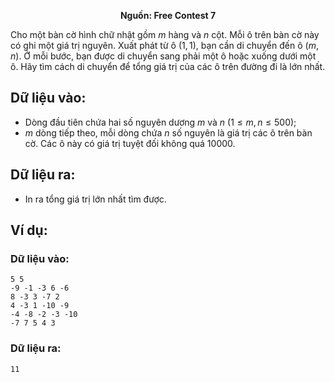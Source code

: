 **<center>Nguồn: Free Contest 7</center>**

Cho một bàn cờ hình chữ nhật gồm $m$ hàng và $n$ cột. Mỗi ô trên bàn cờ này có ghi một giá trị nguyên. Xuất phát từ ô $(1, 1)$, bạn cần di chuyển đến ô $(m, n)$. Ở mỗi bước, bạn được di chuyển sang phải một ô hoặc xuống dưới một ô. Hãy tìm cách di chuyển để tổng giá trị của các ô trên đường đi là lớn nhất.

## Dữ liệu vào:
- Dòng đầu tiên chứa hai số nguyên dương $m$ và $n\ (1 ≤ m, n ≤500)$;
- $m$ dòng tiếp theo, mỗi dòng chứa $n$ số nguyên là giá trị các ô trên bàn cờ. Các ô này có giá trị tuyệt đối không quá $10000$.

## Dữ liệu ra:
- In ra tổng giá trị lớn nhất tìm được.

## Ví dụ:
### Dữ liệu vào:
```
5 5
-9 -1 -3 6 -6
8 -3 3 -7 2
4 -3 1 -10 -9
-4 -8 -2 -3 -10
-7 7 5 4 3
```

### Dữ liệu ra:
```
11
```